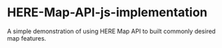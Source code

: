 # HERE-Map-API-js-implementation
A simple demonstration of using HERE Map API to built commonly desired map features.
